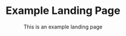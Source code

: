 ---
layout: page
title: Example Landing Page
subtitle: This is an example landing page
callouts: example_callouts

---